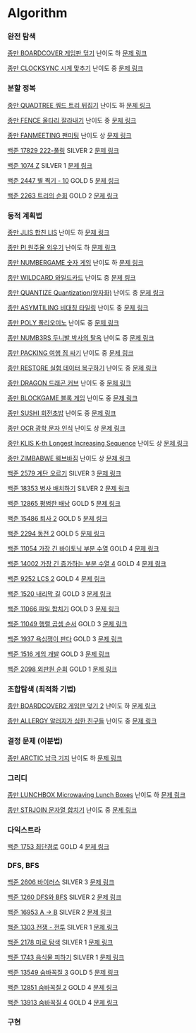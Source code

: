 # Algorithm
### 완전 탐색
[종만 BOARDCOVER 게임판 덮기](https://github.com/Tloz-link/Algorithm/tree/main/ALGOSPOT/BOARDCOVER) 난이도 하 [문제 링크](https://algospot.com/judge/problem/read/BOARDCOVER)

[종만 CLOCKSYNC 시계 맞추기](https://github.com/Tloz-link/Algorithm/tree/main/ALGOSPOT/CLOCKSYNC) 난이도 중 [문제 링크](https://algospot.com/judge/problem/read/CLOCKSYNC)

### 분할 정복
[종만 QUADTREE 쿼드 트리 뒤집기](https://github.com/Tloz-link/Algorithm/tree/main/ALGOSPOT/QUADTREE) 난이도 하 [문제 링크](https://algospot.com/judge/problem/read/QUADTREE)

[종만 FENCE 울타리 잘라내기](https://github.com/Tloz-link/Algorithm/tree/main/ALGOSPOT/FENCE) 난이도 중 [문제 링크](https://algospot.com/judge/problem/read/FENCE)

[종만 FANMEETING 팬미팅](https://github.com/Tloz-link/Algorithm/tree/main/ALGOSPOT/FANMEETING) 난이도 상 [문제 링크](https://algospot.com/judge/problem/read/FANMEETING)

[백준 17829 222-풀링](https://github.com/Tloz-link/Algorithm/tree/main/BAEKJOON/17829) SILVER 2 [문제 링크](https://www.acmicpc.net/problem/17829)

[백준 1074 Z](https://github.com/Tloz-link/Algorithm/tree/main/BAEKJOON/1074) SILVER 1 [문제 링크](https://www.acmicpc.net/problem/1074)

[백준 2447 별 찍기 - 10](https://github.com/Tloz-link/Algorithm/tree/main/BAEKJOON/2447) GOLD 5 [문제 링크](https://www.acmicpc.net/problem/2447)

[백준 2263 트리의 순회](https://github.com/Tloz-link/Algorithm/tree/main/BAEKJOON/2263) GOLD 2 [문제 링크](https://www.acmicpc.net/problem/2263)

### 동적 계획법
[종만 JLIS 합친 LIS](https://github.com/Tloz-link/Algorithm/tree/main/ALGOSPOT/JLIS) 난이도 하 [문제 링크](https://algospot.com/judge/problem/read/JLIS)

[종만 PI 원주율 외우기](https://github.com/Tloz-link/Algorithm/tree/main/ALGOSPOT/PI) 난이도 하 [문제 링크](https://algospot.com/judge/problem/read/PI)

[종만 NUMBERGAME 숫자 게임](https://github.com/Tloz-link/Algorithm/tree/main/ALGOSPOT/NUMBERGAME) 난이도 하 [문제 링크](https://algospot.com/judge/problem/read/NUMBERGAME)

[종만 WILDCARD 와일드카드](https://github.com/Tloz-link/Algorithm/tree/main/ALGOSPOT/WILDCARD) 난이도 중 [문제 링크](https://algospot.com/judge/problem/read/WILDCARD)

[종만 QUANTIZE Quantization(양자화)](https://github.com/Tloz-link/Algorithm/tree/main/ALGOSPOT/QUANTIZE) 난이도 중 [문제 링크](https://algospot.com/judge/problem/read/QUANTIZE)

[종만 ASYMTILING 비대칭 타일링](https://github.com/Tloz-link/Algorithm/tree/main/ALGOSPOT/ASYMTILING) 난이도 중 [문제 링크](https://algospot.com/judge/problem/read/ASYMTILING)

[종만 POLY 폴리오미노](https://github.com/Tloz-link/Algorithm/tree/main/ALGOSPOT/POLY) 난이도 중 [문제 링크](https://algospot.com/judge/problem/read/POLY)

[종만 NUMB3RS 두니발 박사의 탈옥](https://github.com/Tloz-link/Algorithm/tree/main/ALGOSPOT/NUMB3RS) 난이도 중 [문제 링크](https://algospot.com/judge/problem/read/NUMB3RS)

[종만 PACKING 여행 짐 싸기](https://github.com/Tloz-link/Algorithm/tree/main/ALGOSPOT/PACKING) 난이도 중 [문제 링크](https://algospot.com/judge/problem/read/PACKING)

[종만 RESTORE 실험 데이터 복구하기](https://github.com/Tloz-link/Algorithm/tree/main/ALGOSPOT/RESTORE) 난이도 중 [문제 링크](https://algospot.com/judge/problem/read/RESTORE)

[종만 DRAGON 드래곤 커브](https://github.com/Tloz-link/Algorithm/tree/main/ALGOSPOT/DRAGON) 난이도 중 [문제 링크](https://algospot.com/judge/problem/read/DRAGON)

[종만 BLOCKGAME 블록 게임](https://github.com/Tloz-link/Algorithm/tree/main/ALGOSPOT/BLOCKGAME) 난이도 중 [문제 링크](https://algospot.com/judge/problem/read/BLOCKGAME)

[종만 SUSHI 회전초밥](https://github.com/Tloz-link/Algorithm/tree/main/ALGOSPOT/SUSHI) 난이도 중 [문제 링크](https://algospot.com/judge/problem/read/SUSHI)

[종만 OCR 광학 문자 인식](https://github.com/Tloz-link/Algorithm/tree/main/ALGOSPOT/OCR) 난이도 상 [문제 링크](https://algospot.com/judge/problem/read/OCR)

[종만 KLIS K-th Longest Increasing Sequence](https://github.com/Tloz-link/Algorithm/tree/main/ALGOSPOT/KLIS) 난이도 상 [문제 링크](https://algospot.com/judge/problem/read/KLIS)

[종만 ZIMBABWE 웨브바짐](https://github.com/Tloz-link/Algorithm/tree/main/ALGOSPOT/ZIMBABWE) 난이도 상 [문제 링크](https://algospot.com/judge/problem/read/ZIMBABWE)

[백준 2579 계단 오르기](https://github.com/Tloz-link/Algorithm/tree/main/BAEKJOON/2579) SILVER 3 [문제 링크](https://www.acmicpc.net/problem/2579)

[백준 18353 병사 배치하기](https://github.com/Tloz-link/Algorithm/tree/main/BAEKJOON/18353) SILVER 2 [문제 링크](https://www.acmicpc.net/problem/18353)

[백준 12865 평범한 배낭](https://github.com/Tloz-link/Algorithm/tree/main/BAEKJOON/12865) GOLD 5 [문제 링크](https://www.acmicpc.net/problem/12865)

[백준 15486 퇴사 2](https://github.com/Tloz-link/Algorithm/tree/main/BAEKJOON/15486) GOLD 5 [문제 링크](https://www.acmicpc.net/problem/15486)

[백준 2294 동전 2](https://github.com/Tloz-link/Algorithm/tree/main/BAEKJOON/2294) GOLD 5 [문제 링크](https://www.acmicpc.net/problem/2294)

[백준 11054 가장 긴 바이토닉 부분 수열](https://github.com/Tloz-link/Algorithm/tree/main/BAEKJOON/11054) GOLD 4 [문제 링크](https://www.acmicpc.net/problem/11054)

[백준 14002 가장 긴 증가하는 부분 수열 4](https://github.com/Tloz-link/Algorithm/tree/main/BAEKJOON/14002) GOLD 4 [문제 링크](https://www.acmicpc.net/problem/14002)

[백준 9252 LCS 2](https://github.com/Tloz-link/Algorithm/tree/main/BAEKJOON/9252) GOLD 4 [문제 링크](https://www.acmicpc.net/problem/9252)

[백준 1520 내리막 길](https://github.com/Tloz-link/Algorithm/tree/main/BAEKJOON/1520) GOLD 3 [문제 링크](https://www.acmicpc.net/problem/1520)

[백준 11066 파일 합치기](https://github.com/Tloz-link/Algorithm/tree/main/BAEKJOON/11066) GOLD 3 [문제 링크](https://www.acmicpc.net/problem/11066)

[백준 11049 행렬 곱셈 순서](https://github.com/Tloz-link/Algorithm/tree/main/BAEKJOON/11049) GOLD 3 [문제 링크](https://www.acmicpc.net/problem/11049)

[백준 1937 욕심쟁이 판다](https://github.com/Tloz-link/Algorithm/tree/main/BAEKJOON/1937) GOLD 3 [문제 링크](https://www.acmicpc.net/problem/1937)

[백준 1516 게임 개발](https://github.com/Tloz-link/Algorithm/tree/main/BAEKJOON/1516) GOLD 3 [문제 링크](https://www.acmicpc.net/problem/1516)

[백준 2098 외판원 순회](https://github.com/Tloz-link/Algorithm/tree/main/BAEKJOON/2098) GOLD 1 [문제 링크](https://www.acmicpc.net/problem/2098)

### 조합탐색 (최적화 기법)
[종만 BOARDCOVER2 게임판 덮기 2](https://github.com/Tloz-link/Algorithm/tree/main/ALGOSPOT/BOARDCOVER2) 난이도 하 [문제 링크](https://algospot.com/judge/problem/read/BOARDCOVER2)

[종만 ALLERGY 알러지가 심한 친구들](https://github.com/Tloz-link/Algorithm/tree/main/ALGOSPOT/ALLERGY) 난이도 중 [문제 링크](https://algospot.com/judge/problem/read/ALLERGY)

### 결정 문제 (이분법)
[종만 ARCTIC 남극 기지](https://github.com/Tloz-link/Algorithm/tree/main/ALGOSPOT/ARCTIC) 난이도 하 [문제 링크](https://algospot.com/judge/problem/read/ARCTIC)

### 그리디
[종만 LUNCHBOX Microwaving Lunch Boxes](https://github.com/Tloz-link/Algorithm/tree/main/ALGOSPOT/LUNCHBOX) 난이도 하 [문제 링크](https://algospot.com/judge/problem/read/LUNCHBOX)

[종만 STRJOIN 문자열 합치기](https://github.com/Tloz-link/Algorithm/tree/main/ALGOSPOT/STRJOIN) 난이도 중 [문제 링크](https://algospot.com/judge/problem/read/STRJOIN)

### 다익스트라
[백준 1753 최단경로](https://github.com/Tloz-link/Algorithm/tree/main/BAEKJOON/1753) GOLD 4 [문제 링크](https://www.acmicpc.net/problem/1753)

### DFS, BFS
[백준 2606 바이러스](https://github.com/Tloz-link/Algorithm/tree/main/BAEKJOON/2606) SILVER 3 [문제 링크](https://www.acmicpc.net/problem/2606)

[백준 1260 DFS와 BFS](https://github.com/Tloz-link/Algorithm/tree/main/BAEKJOON/1260) SILVER 2 [문제 링크](https://www.acmicpc.net/problem/1260)

[백준 16953 A -> B](https://github.com/Tloz-link/Algorithm/tree/main/BAEKJOON/16953) SILVER 2 [문제 링크](https://www.acmicpc.net/problem/16953)

[백준 1303 전쟁 - 전투](https://github.com/Tloz-link/Algorithm/tree/main/BAEKJOON/1303) SILVER 1 [문제 링크](https://www.acmicpc.net/problem/1303)

[백준 2178 미로 탐색](https://github.com/Tloz-link/Algorithm/tree/main/BAEKJOON/2178) SILVER 1 [문제 링크](https://www.acmicpc.net/problem/2178)

[백준 1743 음식물 피하기](https://github.com/Tloz-link/Algorithm/tree/main/BAEKJOON/1743) SILVER 1 [문제 링크](https://www.acmicpc.net/problem/1743)

[백준 13549 숨바꼭질 3](https://github.com/Tloz-link/Algorithm/tree/main/BAEKJOON/13549) GOLD 5 [문제 링크](https://www.acmicpc.net/problem/13549)

[백준 12851 숨바꼭질 2](https://github.com/Tloz-link/Algorithm/tree/main/BAEKJOON/12851) GOLD 4 [문제 링크](https://www.acmicpc.net/problem/12851)

[백준 13913 숨바꼭질 4](https://github.com/Tloz-link/Algorithm/tree/main/BAEKJOON/13913) GOLD 4 [문제 링크](https://www.acmicpc.net/problem/13913)

### 구현
